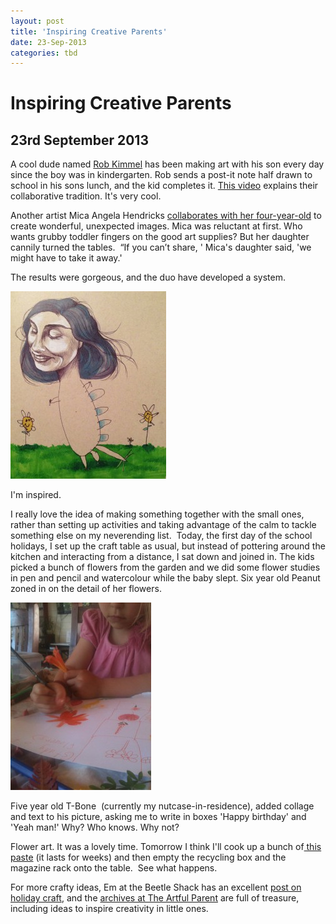 ```yaml
---
layout: post
title: 'Inspiring Creative Parents'
date: 23-Sep-2013
categories: tbd
---
```


# Inspiring Creative Parents

## 23rd September 2013

A cool dude named <a href="http://wandermonster.com/">Rob Kimmel</a> has been making art with his son every day since the boy was in kindergarten. Rob sends a post-it note half drawn to school in his sons lunch,   and the kid completes it. <a href="http://vimeo.com/30267147">This video</a> explains their collaborative tradition. It's very cool.

Another artist Mica Angela Hendricks <a href="http://io9.com/artist-collaborates-with-her-four-year-old-daughter-an-1241348532">collaborates with her four-year-old</a> to create wonderful,   unexpected images. Mica was reluctant at first. Who wants grubby toddler fingers on the good art supplies? But her daughter cannily turned the tables.  “If you can’t share,  ' Mica's daughter said, 'we might have to take it away.'

The results were gorgeous, and the duo have developed a system.

<img class="photo-horiz" src="/images/2013/09/ku-xlarge-1-249x300.jpg" />

<p  Mica begins the drawing and then her daughter takes the image wherever her pre-preschoolers heart desires.</p>

<p <img class="photo-horiz" src="/images/2013/09/ku-xlarge-225x300.jpg" /></p>

I'm inspired.

I really love the idea of making something together with the small ones, rather than setting up activities and taking advantage of the calm to tackle something else on my neverending list.  Today, the first day of the school holidays, I set up the craft table as usual, but instead of pottering around the kitchen and interacting from a distance, I sat down and joined in. The kids picked a bunch of flowers from the garden and we did some flower studies in pen and pencil and watercolour while the baby slept. Six year old Peanut zoned in on the detail of her flowers.

<img class="photo-horiz" src="/images/2013/09/IMG_1418-225x300.jpg" />

Five year old T-Bone  (currently my nutcase-in-residence), added collage and text to his picture, asking me to write in boxes 'Happy birthday' and 'Yeah man!' Why? Who knows. Why not?

Flower art. It was a lovely time. Tomorrow I think I'll cook up a bunch of<a href="http://sustainableecho.com/homemade-natural-glue/"> this paste</a> (it lasts for weeks) and then empty the recycling box and the magazine rack onto the table.  See what happens.

For more crafty ideas, Em at the Beetle Shack has an excellent <a href="http://www.thebeetleshack.com/2013/07/holiday-craft-ideas.html">post on holiday craft</a>, and the <a href="http://www.artfulparent.com/arts-and-crafts-directory.html">archives at The Artful Parent</a> are full of treasure, including ideas to inspire creativity in little ones.

 
